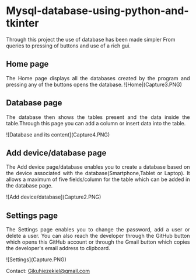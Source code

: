 # Mysql-database-using-python-and-tkinter

Through this project the use of database has been made simpler
From queries to pressing of buttons and use of a rich gui.

## Home page
<p align="justify">
  The Home page displays all the databases created by the program and pressing any of the buttons opens the database.
![Home](Capture3.PNG)</p>

## Database page
<p align="justify">
  The database then shows the tables present and the data inside the table.Through this page you can add a column or insert data into the table.
</p>
![Database and its content](Capture4.PNG)

## Add device/database page
<p align="justify">
  The Add device page/database enables you to create a database based on the device associated with the database(Smartphone,Tablet or Laptop). It allows a maximum of five fields/column for the table which can be added in the database page.
</p>
![Add device/database](Capture2.PNG)

## Settings page
<p align="justify">
  The Settings page enables you to change the password, add a user or delete a user. You can also reach the developer through the GitHub button which opens this GitHub account or through the Gmail button which copies the developer's email address to clipboard.
</p>
![Settings](Capture.PNG)

Contact: Gikuhiezekiel@gmail.com
